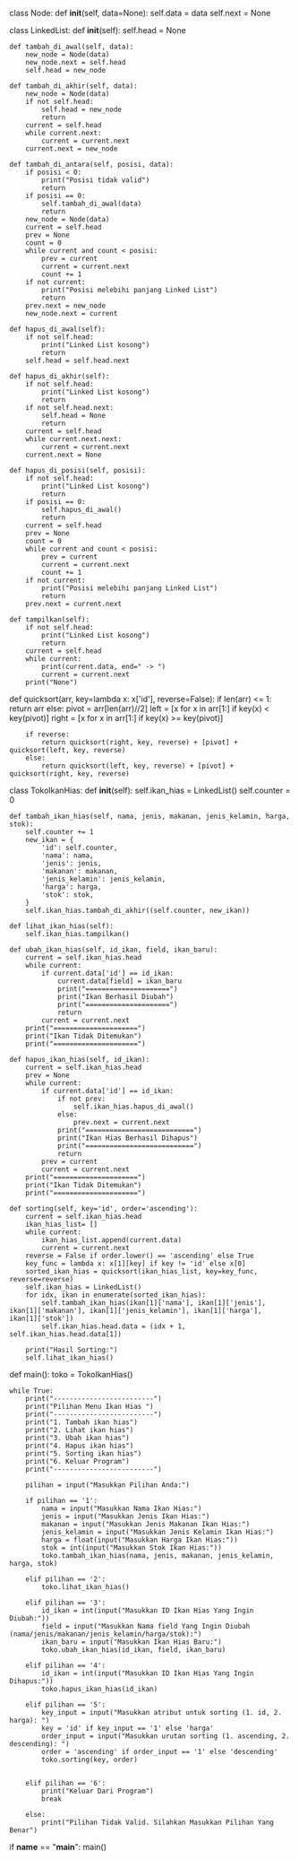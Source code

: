 class Node:
    def __init__(self, data=None):
        self.data = data
        self.next = None

class LinkedList:
    def __init__(self):
        self.head = None

    def tambah_di_awal(self, data):
        new_node = Node(data)
        new_node.next = self.head
        self.head = new_node

    def tambah_di_akhir(self, data):
        new_node = Node(data)
        if not self.head:
            self.head = new_node
            return
        current = self.head
        while current.next:
            current = current.next
        current.next = new_node

    def tambah_di_antara(self, posisi, data):
        if posisi < 0:
            print("Posisi tidak valid")
            return
        if posisi == 0:
            self.tambah_di_awal(data)
            return
        new_node = Node(data)
        current = self.head
        prev = None
        count = 0
        while current and count < posisi:
            prev = current
            current = current.next
            count += 1
        if not current:
            print("Posisi melebihi panjang Linked List")
            return
        prev.next = new_node
        new_node.next = current

    def hapus_di_awal(self):
        if not self.head:
            print("Linked List kosong")
            return
        self.head = self.head.next

    def hapus_di_akhir(self):
        if not self.head:
            print("Linked List kosong")
            return
        if not self.head.next:
            self.head = None
            return
        current = self.head
        while current.next.next:
            current = current.next
        current.next = None

    def hapus_di_posisi(self, posisi):
        if not self.head:
            print("Linked List kosong")
            return
        if posisi == 0:
            self.hapus_di_awal()
            return
        current = self.head
        prev = None
        count = 0
        while current and count < posisi:
            prev = current
            current = current.next
            count += 1
        if not current:
            print("Posisi melebihi panjang Linked List")
            return
        prev.next = current.next

    def tampilkan(self):
        if not self.head:
            print("Linked List kosong")
            return
        current = self.head
        while current:
            print(current.data, end=" -> ")
            current = current.next
        print("None")

def quicksort(arr, key=lambda x: x['id'], reverse=False):
    if len(arr) <= 1:
        return arr
    else:
        pivot = arr[len(arr)//2]
        left = [x for x in arr[1:] if key(x) < key(pivot)]
        right = [x for x in arr[1:] if key(x) >= key(pivot)]
        
        if reverse:
            return quicksort(right, key, reverse) + [pivot] + quicksort(left, key, reverse)
        else:
            return quicksort(left, key, reverse) + [pivot] + quicksort(right, key, reverse)

class TokoIkanHias:
    def __init__(self):
        self.ikan_hias = LinkedList()
        self.counter = 0

    def tambah_ikan_hias(self, nama, jenis, makanan, jenis_kelamin, harga, stok):
        self.counter += 1
        new_ikan = {
            'id': self.counter,
            'nama': nama,
            'jenis': jenis,
            'makanan': makanan,
            'jenis_kelamin': jenis_kelamin,
            'harga': harga,
            'stok': stok,
        }
        self.ikan_hias.tambah_di_akhir((self.counter, new_ikan))

    def lihat_ikan_hias(self):
        self.ikan_hias.tampilkan()

    def ubah_ikan_hias(self, id_ikan, field, ikan_baru):
        current = self.ikan_hias.head
        while current:
            if current.data['id'] == id_ikan:
                current.data[field] = ikan_baru
                print("=====================")
                print("Ikan Berhasil Diubah")
                print("=====================")
                return
            current = current.next
        print("=====================")
        print("Ikan Tidak Ditemukan")
        print("=====================")

    def hapus_ikan_hias(self, id_ikan):
        current = self.ikan_hias.head
        prev = None
        while current:
            if current.data['id'] == id_ikan:
                if not prev:
                    self.ikan_hias.hapus_di_awal()
                else:
                    prev.next = current.next
                print("===========================")
                print("Ikan Hias Berhasil Dihapus")
                print("===========================")
                return
            prev = current
            current = current.next
        print("=====================")
        print("Ikan Tidak Ditemukan")
        print("=====================")

    def sorting(self, key='id', order='ascending'):
        current = self.ikan_hias.head
        ikan_hias_list= []
        while current:
            ikan_hias_list.append(current.data)
            current = current.next
        reverse = False if order.lower() == 'ascending' else True
        key_func = lambda x: x[1][key] if key != 'id' else x[0] 
        sorted_ikan_hias = quicksort(ikan_hias_list, key=key_func, reverse=reverse)
        self.ikan_hias = LinkedList()
        for idx, ikan in enumerate(sorted_ikan_hias):
            self.tambah_ikan_hias(ikan[1]['nama'], ikan[1]['jenis'], ikan[1]['makanan'], ikan[1]['jenis_kelamin'], ikan[1]['harga'], ikan[1]['stok'])
            self.ikan_hias.head.data = (idx + 1, self.ikan_hias.head.data[1]) 

        print("Hasil Sorting:")
        self.lihat_ikan_hias()


def main():
    toko = TokoIkanHias()

    while True:
        print("-------------------------")
        print("Pilihan Menu Ikan Hias ")
        print("-------------------------")
        print("1. Tambah ikan hias")
        print("2. Lihat ikan hias")
        print("3. Ubah ikan hias")
        print("4. Hapus ikan hias")
        print("5. Sorting ikan hias")
        print("6. Keluar Program")
        print("-------------------------")

        pilihan = input("Masukkan Pilihan Anda:")

        if pilihan == '1':
            nama = input("Masukkan Nama Ikan Hias:")
            jenis = input("Masukkan Jenis Ikan Hias:")
            makanan = input("Masukkan Jenis Makanan Ikan Hias:")
            jenis_kelamin = input("Masukkan Jenis Kelamin Ikan Hias:")
            harga = float(input("Masukkan Harga Ikan Hias:"))
            stok = int(input("Masukkan Stok Ikan Hias:"))
            toko.tambah_ikan_hias(nama, jenis, makanan, jenis_kelamin, harga, stok)

        elif pilihan == '2':
            toko.lihat_ikan_hias()

        elif pilihan == '3':
            id_ikan = int(input("Masukkan ID Ikan Hias Yang Ingin Diubah:"))
            field = input("Masukkan Nama field Yang Ingin Diubah (nama/jenis/makanan/jenis_kelamin/harga/stok):")
            ikan_baru = input("Masukkan Ikan Hias Baru:")
            toko.ubah_ikan_hias(id_ikan, field, ikan_baru)

        elif pilihan == '4':
            id_ikan = int(input("Masukkan ID Ikan Hias Yang Ingin Dihapus:"))
            toko.hapus_ikan_hias(id_ikan)

        elif pilihan == '5':
            key_input = input("Masukkan atribut untuk sorting (1. id, 2. harga): ")
            key = 'id' if key_input == '1' else 'harga'
            order_input = input("Masukkan urutan sorting (1. ascending, 2. descending): ")
            order = 'ascending' if order_input == '1' else 'descending'
            toko.sorting(key, order)


        elif pilihan == '6':
            print("Keluar Dari Program")
            break

        else:
            print("Pilihan Tidak Valid. Silahkan Masukkan Pilihan Yang Benar")

if __name__ == "__main__":
    main()
